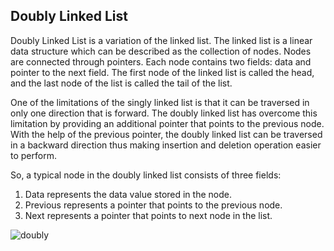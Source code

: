 ## Doubly Linked List
Doubly Linked List is a variation of the linked list. The linked list is a linear data structure which can be described as the collection of nodes. Nodes are connected through pointers. Each node contains two fields: data and pointer to the next field. The first node of the linked list is called the head, and the last node of the list is called the tail of the list.

One of the limitations of the singly linked list is that it can be traversed in only one direction that is forward. The doubly linked list has overcome this limitation by providing an additional pointer that points to the previous node. With the help of the previous pointer, the doubly linked list can be traversed in a backward direction thus making insertion and deletion operation easier to perform. 

So, a typical node in the doubly linked list consists of three fields:
1) Data represents the data value stored in the node.
2) Previous represents a pointer that points to the previous node.
3) Next represents a pointer that points to next node in the list.

![doubly](https://static.javatpoint.com/corebasic/programs/images/java-program-to-create-and-display-a-doubly-linked-list.png)